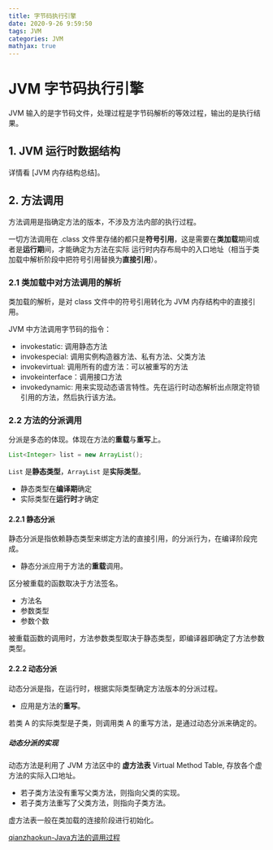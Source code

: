 ```yaml
---
title: 字节码执行引擎
date: 2020-9-26 9:59:50
tags: JVM
categories: JVM
mathjax: true
---
```


# JVM 字节码执行引擎

JVM 输入的是字节码文件，处理过程是字节码解析的等效过程，输出的是执行结果。

## 1. JVM 运行时数据结构

详情看 [JVM 内存结构总结]。

## 2. 方法调用

方法调用是指确定方法的版本，不涉及方法内部的执行过程。

一切方法调用在 .class 文件里存储的都只是**符号引用**，这是需要在**类加载**期间或者是**运行期**间，才能确定为方法在实际 运行时内存布局中的入口地址（相当于类加载中解析阶段中把符号引用替换为**直接引用**）。

### 2.1 类加载中对方法调用的解析

类加载的解析，是对 class 文件中的符号引用转化为 JVM 内存结构中的直接引用。

JVM 中方法调用字节码的指令：
- invokestatic: 调用静态方法
- invokespecial: 调用实例构造器方法、私有方法、父类方法
- invokevirtual: 调用所有的虚方法：可以被重写的方法
- invokeinterface：调用接口方法
- invokedynamic: 用来实现动态语言特性。先在运行时动态解析出点限定符锁引用的方法，然后执行该方法。

### 2.2 方法的分派调用

分派是多态的体现。体现在方法的**重载**与**重写**上。

```java
List<Integer> list = new ArrayList();
```

`List` 是**静态类型**，`ArrayList` 是**实际类型**。
- 静态类型在**编译期**确定
- 实际类型在**运行时**才确定

#### 2.2.1 静态分派

静态分派是指依赖静态类型来绑定方法的直接引用，的分派行为，在编译阶段完成。
- 静态分派应用于方法的**重载**调用。

区分被重载的函数取决于方法签名。
- 方法名
- 参数类型
- 参数个数

被重载函数的调用时，方法参数类型取决于静态类型，即编译器即确定了方法参数类型。

#### 2.2.2 动态分派

动态分派是指，在运行时，根据实际类型确定方法版本的分派过程。
- 应用是方法的**重写**。

若类 A 的实际类型是子类，则调用类 A 的重写方法，是通过动态分派来确定的。

##### 动态分派的实现

动态方法是利用了 JVM 方法区中的 **虚方法表** Virtual Method Table, 存放各个虚方法的实际入口地址。
- 若子类方法没有重写父类方法，则指向父类的实现。
- 若子类方法重写了父类方法，则指向子类方法。

虚方法表一般在类加载的连接阶段进行初始化。

[qianzhaokun-Java方法的调用过程](http://qinzhaokun.github.io/2017/08/01/Java%E6%96%B9%E6%B3%95%E8%B0%83%E7%94%A8%E8%BF%87%E7%A8%8B%EF%BC%88%E9%9D%99%E6%80%81%E5%88%86%E6%B4%BE%E4%B8%8E%E5%8A%A8%E6%80%81%E5%88%86%E6%B4%BE%EF%BC%89/)






